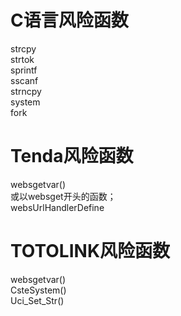 # C语言风险函数
strcpy  
strtok  
sprintf  
sscanf  
strncpy  
system  
fork  

# Tenda风险函数
websgetvar()  
或以websget开头的函数；  
websUrlHandlerDefine

# TOTOLINK风险函数
websgetvar()  
CsteSystem()  
Uci_Set_Str()